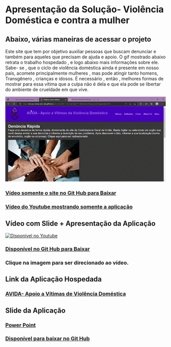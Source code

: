 # Apresentação da Solução- Violência Doméstica e contra a mulher 

## Abaixo, várias maneiras de acessar o projeto

Este site que tem por objetivo auxiliar pessoas que buscam denunciar e também para aqueles que precisam de ajuda e apoio. O gif mostrado abaixo retrata o trabalho hospedado , e logo abaixo mais informações sobre ele. Sabe- se , que o ciclo de violência doméstica ainda é presente em nosso país, acomete principalmente mulheres , mas pode atingir tanto homens, Transgênero , crianças e idosos. É necessário , então , melhores formas de mostrar para essa vítima que a culpa não é dela e que ela pode se libertar do ambiente de crueldade em que vive. 

 ![Gif aplicação](https://github.com/ICEI-PUC-Minas-PMV-ADS/pmv-ads-2022-1-e1-proj-web-t11-violenciamulhergrupo/blob/main/Viol%C3%AAncia%20contra%20a%20Mulher%20e%20mais%202%20p%C3%A1ginas%20-%20Pessoal%20%E2%80%94%20Microsoft_%20Edge%202022-06-25%2021-21-07.gif)

### [Vídeo somente o site no Git Hub para Baixar](https://github.com/ICEI-PUC-Minas-PMV-ADS/pmv-ads-2022-1-e1-proj-web-t11-violenciamulhergrupo/blob/main/violencia-contra-a-mulher-e-mais-1-pagina-pessoal-microsoft-edge-2022-0_0xn8whsI.mp4)

### [Vídeo  do Youtube mostrando somente a aplicação](https://youtu.be/GIGL02t4aeE?t=9)

## Vídeo com Slide + Apresentação da Aplicação

[![Disponível no Youtube](https://github.com/ICEI-PUC-Minas-PMV-ADS/pmv-ads-2022-1-e1-proj-web-t11-violenciamulhergrupo/blob/main/site%20violencia%20dom%C3%A9stica.jpeg)](https://youtu.be/tDxTJ4xP86M "Vídeo com slide + Apresentação da aplicaçao")
 
 ### [Disponível no Git Hub para Baixar]()

### Clique na imagem para ser direcionado ao vídeo. 


 ## Link da Aplicação Hospedada
 
### [AVIDA- Apoio a Vítimas de Violência Doméstica](https://icei-puc-minas-pmv-ads.github.io/pmv-ads-2022-1-e1-proj-web-t11-violenciamulhergrupo/src/page/index.html)



## Slide da Aplicação

### [Power Point ](https://sgapucminasbr.sharepoint.com/:p:/s/Grupo7-Projetowebfront-ed/EZHmggxklStAigwnt0kZsOQBGlZFwaUXaWNUHQcole-0jA?e=iWmTj9)

### [Disponível para baixar no Git Hub]( https://github.com/ICEI-PUC-Minas-PMV-ADS/pmv-ads-2022-1-e1-proj-web-t11-violenciamulhergrupo/blob/main/Slide%20Grupo%20Viol%C3%AAncia%20contra%20a%20Mulher.pptx)
